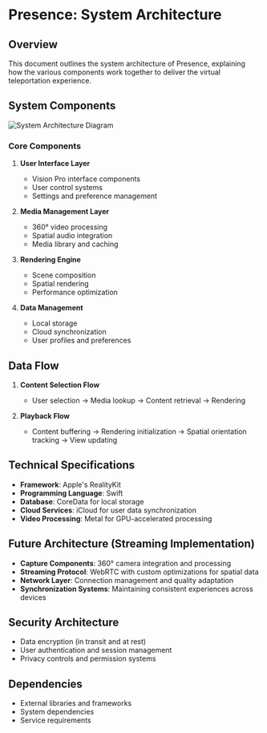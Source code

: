 # Presence: System Architecture

## Overview
This document outlines the system architecture of Presence, explaining how the various components work together to deliver the virtual teleportation experience.

## System Components
![System Architecture Diagram](../../assets/architecture-diagram.png)

### Core Components
1. **User Interface Layer**
   - Vision Pro interface components
   - User control systems
   - Settings and preference management

2. **Media Management Layer**
   - 360° video processing
   - Spatial audio integration
   - Media library and caching

3. **Rendering Engine**
   - Scene composition
   - Spatial rendering
   - Performance optimization

4. **Data Management**
   - Local storage
   - Cloud synchronization
   - User profiles and preferences

## Data Flow
1. **Content Selection Flow**
   - User selection → Media lookup → Content retrieval → Rendering
   
2. **Playback Flow**
   - Content buffering → Rendering initialization → Spatial orientation tracking → View updating

## Technical Specifications
- **Framework**: Apple's RealityKit
- **Programming Language**: Swift
- **Database**: CoreData for local storage
- **Cloud Services**: iCloud for user data synchronization
- **Video Processing**: Metal for GPU-accelerated processing

## Future Architecture (Streaming Implementation)
- **Capture Components**: 360° camera integration and processing
- **Streaming Protocol**: WebRTC with custom optimizations for spatial data
- **Network Layer**: Connection management and quality adaptation
- **Synchronization Systems**: Maintaining consistent experiences across devices

## Security Architecture
- Data encryption (in transit and at rest)
- User authentication and session management
- Privacy controls and permission systems

## Dependencies
- External libraries and frameworks
- System dependencies
- Service requirements
